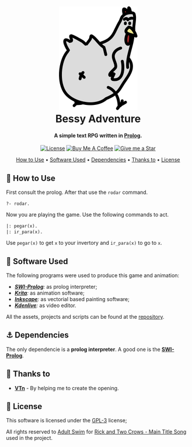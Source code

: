 <h1 align="center">
    <br>
    <img src="./vid/bessy.png" alt="bessy">
    <br>
    Bessy Adventure
    <br>
</h1>

<h4 align="center">A simple text RPG written in <a href="https://www.open-std.org/JTC1/SC22/WG14/www/standards" target="_blank">Prolog</a>.</h4>

<p align="center">
<a href="./LICENSE"><img src="https://img.shields.io/badge/license-GPL-3.svg" alt="License"></a>
<a href="https://www.buymeacoffee.com/gabrielzschmitz" target="_blank"><img src="https://www.buymeacoffee.com/assets/img/custom_images/orange_img.png" alt="Buy Me A Coffee" style="height: 20px !important;width: 87px;" ></a>
<a href="https://github.com/gabrielzschmitz/BessyAdventure"><img src="https://img.shields.io/github/stars/gabrielzschmitz/BessyAdventure?style=social" alt="Give me a Star"></a>
</p>

<p align="center">
  <a href="#-how-to-use">How to Use</a> •
  <a href="#-software-used">Software Used</a> •
  <a href="#-dependencies">Dependencies</a> •
  <a href="#-thanks-to">Thanks to</a> •
  <a href="#-license">License</a>
</p>

## 🚀 How to Use

First consult the prolog. After that use the `rodar` command.
```
?- rodar. 
```

Now you are playing the game. Use the following commands to act.
```
|: pegar(x). 
|: ir_para(x). 
```
Use `pegar(x)` to get `x` to your invertory and `ir_para(x)` to go to `x`.

## 🎨 Software Used
The following programs were used to produce this game and animation:

 * <i>[<b>SWI-Prolog</b>](https://www.swi-prolog.org/):</i> as prolog interpreter;
 * <i>[<b>Krita</b>](https://krita.org/en/):</i> as animation software;
 * <i>[<b>Inkscape</b>](https://inkscape.org/):</i> as vectorial based painting software;
 * <i>[<b>Kdenlive</b>](https://kdenlive.org/en/):</i> as video editor.

All the assets, projects and scripts can be found at the [repository](./vid/).

## ⚓ Dependencies
 The only dependencie is a <b>prolog interpreter</b>. A good one is the [<b>SWI-Prolog</b>](https://www.swi-prolog.org/). 

## 🙌 Thanks to
- [<b>VTn</b>](https://github.com/VTnPog) - By helping me to create the opening.

## 📜 License
This software is licensed under the [GPL-3](./LICENSE) license;

All rights reserved to [Adult Swim](https://www.youtube.com/@adultswim) for [Rick and Two Crows - Main Title Song](https://www.youtube.com/watch?v=LZSsgJF_U2E) used in the project.

